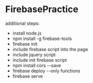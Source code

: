 # FirebasePractice

additional steps:
- install node.js
- npm install -g firebase-tools
- firebase init
- include firebase script into the page
- include jquery script
- include init firebase script
- npm install cors --save
- firebase deploy --only functions
- firebase serve
